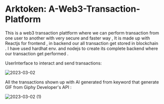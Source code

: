 # Arktoken: A-Web3-Transaction-Platform
This is a web3 transaction plattform where we can perform transaction from one user to another with very secure and faster way , It is made up with Reactjs for frontend , in backend our all transaction get stored in blockchain . I have used hardhat env. and nodejs to create its complete backend where our transaction get performed . 

UserInterface to interact and send transactions: 

![2023-03-02](https://user-images.githubusercontent.com/82099885/222417052-4f48c709-2de3-4875-a67d-ede3eefec48c.png)

All the transactions shown up with AI generated from keyword that generate GIF from Giphy Developer's API : 

![2023-03-02 (1)](https://user-images.githubusercontent.com/82099885/222417212-f7ccd3d9-d160-4c61-8ac5-675ad62a7ac0.png)

